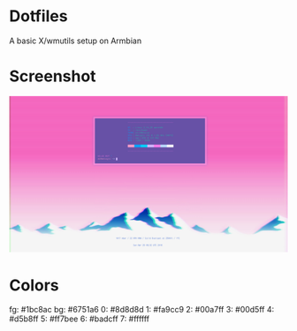 # Dotfiles

A basic X/wmutils setup on Armbian

# Screenshot

![Screenshot](https://raw.githubusercontent.com/dcx86r/S905-theme/master/scrnsht.png)

# Colors

fg: #1bc8ac
bg: #6751a6
0: #8d8d8d
1: #fa9cc9
2: #00a7ff 
3: #00d5ff
4: #d5b8ff
5: #ff7bee
6: #badcff
7: #ffffff
